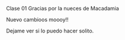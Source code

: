 Clase 01
Gracias por la nueces de Macadamia

Nuevo cambioos moooy!! 

Dejame ver si lo puedo hacer solito.